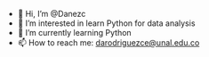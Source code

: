 - 👋 Hi, I’m @Danezc
- 👀 I’m interested in learn Python for data analysis
- 🌱 I’m currently learning Python
- 📫 How to reach me: darodriguezce@unal.edu.co

